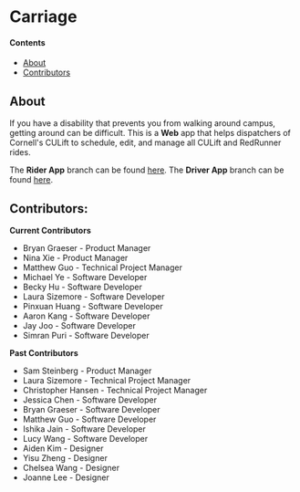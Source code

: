 # Carriage
 
#### Contents
  - [About](#about)
  - [Contributors](#contributors)
 
## About
If you have a disability that prevents you from walking around campus, getting around can be difficult. This is a **Web** app that helps dispatchers of Cornell's CULift to schedule, edit, and manage all CULift and RedRunner rides. 
 
The **Rider App** branch can be found [here](https://github.com/cornell-dti/carriage-rider). The **Driver App** branch can be found [here](https://github.com/cornell-dti/carriage-driver). 
 
## Contributors: 
**Current Contributors**
* Bryan Graeser - Product Manager
* Nina Xie - Product Manager
* Matthew Guo - Technical Project Manager
* Michael Ye - Software Developer
* Becky Hu - Software Developer
* Laura Sizemore - Software Developer
* Pinxuan Huang - Software Developer
* Aaron Kang - Software Developer
* Jay Joo - Software Developer
* Simran Puri - Software Developer

**Past Contributors**
* Sam Steinberg - Product Manager
* Laura Sizemore - Technical Project Manager
* Christopher Hansen - Technical Project Manager
* Jessica Chen - Software Developer
* Bryan Graeser - Software Developer
* Matthew Guo - Software Developer
* Ishika Jain - Software Developer
* Lucy Wang - Software Developer
* Aiden Kim - Designer
* Yisu Zheng - Designer
* Chelsea Wang - Designer
* Joanne Lee - Designer
